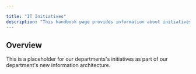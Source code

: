 ```yaml
---

title: "IT Initiatives"
description: "This handbook page provides information about initiatives that the IT department is working on."
---
```








## Overview

This is a placeholder for our departments's initiatives as part of our department's new information architecture.
